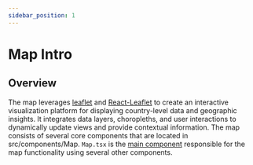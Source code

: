 ```yaml
---
sidebar_position: 1
---
```


# Map Intro

## Overview
The map leverages [leaflet](https://leafletjs.com/) and [React-Leaflet](https://react-leaflet.js.org/) to create an interactive visualization platform for displaying country-level data and geographic insights.
It integrates data layers, choropleths, and user interactions to dynamically update views and provide contextual information.
The map consists of several core components that are located in src/components/Map.
```Map.tsx``` is the [main component](map_component.md) responsible for the map functionality using several other components.

